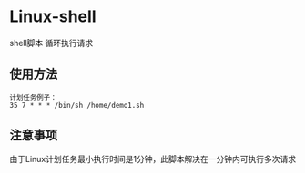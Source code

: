 # Linux-shell
shell脚本 循环执行请求

## 使用方法

```
计划任务例子：
35 7 * * * /bin/sh /home/demo1.sh

```

## 注意事项
由于Linux计划任务最小执行时间是1分钟，此脚本解决在一分钟内可执行多次请求

